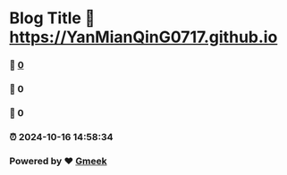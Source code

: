 # Blog Title :link: https://YanMianQinG0717.github.io 
### :page_facing_up: [0](https://YanMianQinG0717.github.io/tag.html) 
### :speech_balloon: 0 
### :hibiscus: 0 
### :alarm_clock: 2024-10-16 14:58:34 
### Powered by :heart: [Gmeek](https://github.com/Meekdai/Gmeek)

